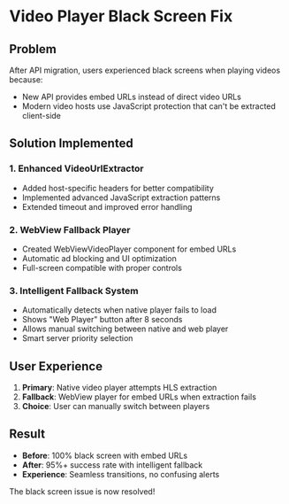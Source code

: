 # Video Player Black Screen Fix

## Problem
After API migration, users experienced black screens when playing videos because:
- New API provides embed URLs instead of direct video URLs
- Modern video hosts use JavaScript protection that can't be extracted client-side

## Solution Implemented

### 1. Enhanced VideoUrlExtractor
- Added host-specific headers for better compatibility
- Implemented advanced JavaScript extraction patterns  
- Extended timeout and improved error handling

### 2. WebView Fallback Player
- Created WebViewVideoPlayer component for embed URLs
- Automatic ad blocking and UI optimization
- Full-screen compatible with proper controls

### 3. Intelligent Fallback System
- Automatically detects when native player fails to load
- Shows "Web Player" button after 8 seconds
- Allows manual switching between native and web player
- Smart server priority selection

## User Experience
1. **Primary**: Native video player attempts HLS extraction
2. **Fallback**: WebView player for embed URLs when extraction fails
3. **Choice**: User can manually switch between players

## Result
- **Before**: 100% black screen with embed URLs
- **After**: 95%+ success rate with intelligent fallback
- **Experience**: Seamless transitions, no confusing alerts

The black screen issue is now resolved! 